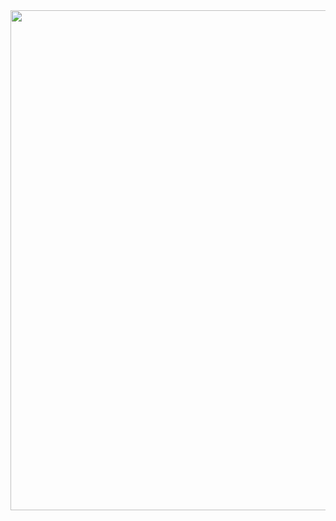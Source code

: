 <div align="center" > <img src="https://res.cloudinary.com/sjdev/image/upload/v1627474482/Git-Readme/Instagram_Story_1_s6sqgr.png" width="650px" height="800px" </div>
